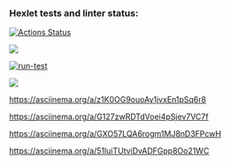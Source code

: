 ### Hexlet tests and linter status:

[![Actions Status](https://github.com/JulyNozuu/qa-auto-engineer-javascript-project-87/actions/workflows/hexlet-check.yml/badge.svg)](https://github.com/JulyNozuu/qa-auto-engineer-javascript-project-87/actions)

<a href="https://codeclimate.com/github/JulyNozuu/qa-auto-engineer-javascript-project-87/maintainability"><img src="https://api.codeclimate.com/v1/badges/7ca5a92f57530c835b83/maintainability" /></a>

[![run-test](https://github.com/JulyNozuu/qa-auto-engineer-javascript-project-87/actions/workflows/test.yml/badge.svg)](https://github.com/JulyNozuu/qa-auto-engineer-javascript-project-87/actions/workflows/test.yml)

<a href="https://codeclimate.com/github/JulyNozuu/qa-auto-engineer-javascript-project-87/test_coverage"><img src="https://api.codeclimate.com/v1/badges/7ca5a92f57530c835b83/test_coverage" /></a>

https://asciinema.org/a/z1K0OG9ouoAy1jvxEn1pSq6r8

https://asciinema.org/a/G127zwRDTdVoei4pSjev7VC7f

https://asciinema.org/a/GXO57LQA6rogm1MJ8nD3FPcwH

https://asciinema.org/a/51luiTUtviDvADFGpp8Oo21WC
